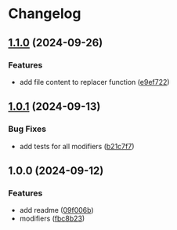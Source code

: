 # Changelog

## [1.1.0](https://github.com/esbuild-plugins-community/esbuild-plugin-replace/compare/v1.0.1...v1.1.0) (2024-09-26)


### Features

* add file content to replacer function ([e9ef722](https://github.com/esbuild-plugins-community/esbuild-plugin-replace/commit/e9ef722c6e26b91637643c5052e19bbed3d3a558))

## [1.0.1](https://github.com/esbuild-plugins-community/esbuild-plugin-replace/compare/v1.0.0...v1.0.1) (2024-09-13)


### Bug Fixes

* add tests for all modifiers ([b21c7f7](https://github.com/esbuild-plugins-community/esbuild-plugin-replace/commit/b21c7f7c75c338188b2e2aa8edd322cacdad64b7))

## 1.0.0 (2024-09-12)


### Features

* add readme ([09f006b](https://github.com/esbuild-plugins-community/esbuild-plugin-replace/commit/09f006b75d44a3fc89e3b96934b0cd87e80e78fe))
* modifiers ([fbc8b23](https://github.com/esbuild-plugins-community/esbuild-plugin-replace/commit/fbc8b23ee27153c944b6487cbf5fbc219e264151))
